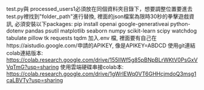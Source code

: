 test.py與 processed_users1必須放在同個資料夾目錄下，想要調整位置要進去test.py裡找到"folder_path"進行替換,
裡面的json檔案為限時30秒的拳擊遊戲資訊,
必須安裝以下packages: pip install openai google-generativeai python-dotenv pandas psutil matplotlib seaborn numpy scikit-learn scipy watchdog tabulate pillow tk requests tqdm
加入.env 檔, 裡面要有自己在https://aistudio.google.com/申請的APIKEY, 像是APIKEY=ABDCD
使用git連結colab連結版本: https://colab.research.google.com/drive/155llWf5g85pBNpBLrWKtV0PsGxVVqTmG?usp=sharing
使用雲端硬碟串接colab本: https://colab.research.google.com/drive/1gWrlEWq0VT6GHHcjmdoQ3msg1caLBVTy?usp=sharing
